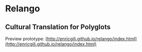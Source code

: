 # Relango 
## Cultural Translation for Polyglots

Preview prototype: [http://enricgili.github.io/relango/index.html](http://enricgili.github.io/relango/index.html)


